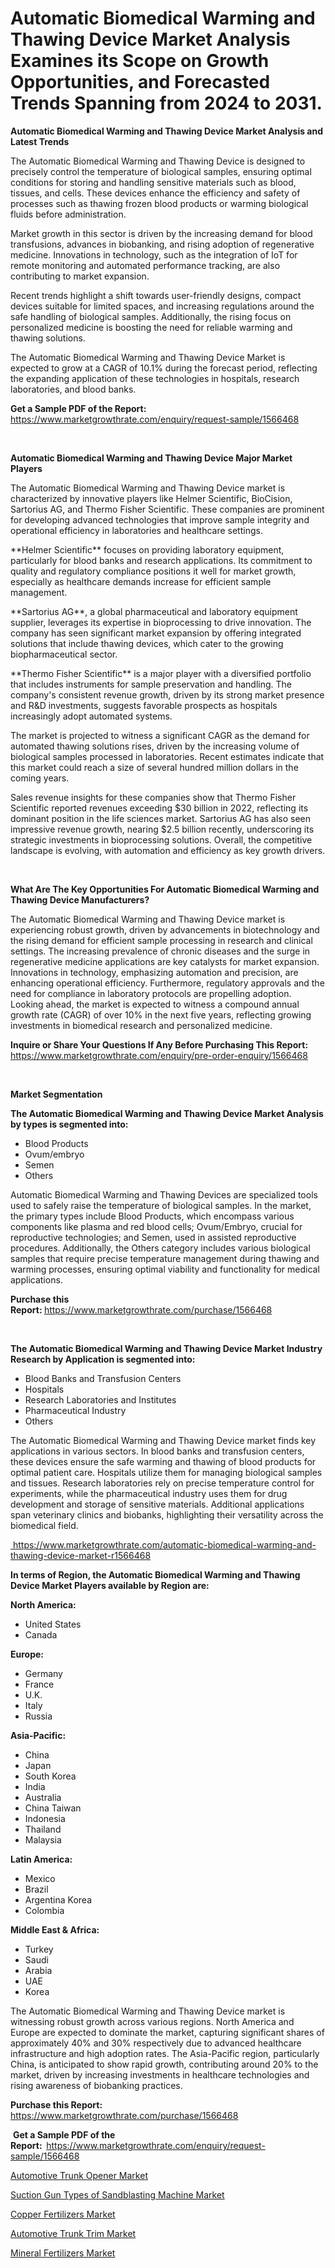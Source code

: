 <p><h1>Automatic Biomedical Warming and Thawing Device Market Analysis Examines its Scope on Growth Opportunities, and Forecasted Trends Spanning from 2024 to 2031.</h1></p><p><strong>Automatic Biomedical Warming and Thawing Device Market Analysis and Latest Trends</strong></p>
<p><p>The Automatic Biomedical Warming and Thawing Device is designed to precisely control the temperature of biological samples, ensuring optimal conditions for storing and handling sensitive materials such as blood, tissues, and cells. These devices enhance the efficiency and safety of processes such as thawing frozen blood products or warming biological fluids before administration. </p><p>Market growth in this sector is driven by the increasing demand for blood transfusions, advances in biobanking, and rising adoption of regenerative medicine. Innovations in technology, such as the integration of IoT for remote monitoring and automated performance tracking, are also contributing to market expansion. </p><p>Recent trends highlight a shift towards user-friendly designs, compact devices suitable for limited spaces, and increasing regulations around the safe handling of biological samples. Additionally, the rising focus on personalized medicine is boosting the need for reliable warming and thawing solutions. </p><p>The Automatic Biomedical Warming and Thawing Device Market is expected to grow at a CAGR of 10.1% during the forecast period, reflecting the expanding application of these technologies in hospitals, research laboratories, and blood banks.</p></p>
<p><strong>Get a Sample PDF of the Report:&nbsp;</strong> <a href="https://www.marketgrowthrate.com/enquiry/request-sample/1566468">https://www.marketgrowthrate.com/enquiry/request-sample/1566468</a></p>
<p>&nbsp;</p>
<p><strong>Automatic Biomedical Warming and Thawing Device Major Market Players</strong></p>
<p><p>The Automatic Biomedical Warming and Thawing Device market is characterized by innovative players like Helmer Scientific, BioCision, Sartorius AG, and Thermo Fisher Scientific. These companies are prominent for developing advanced technologies that improve sample integrity and operational efficiency in laboratories and healthcare settings.</p><p>**Helmer Scientific** focuses on providing laboratory equipment, particularly for blood banks and research applications. Its commitment to quality and regulatory compliance positions it well for market growth, especially as healthcare demands increase for efficient sample management.</p><p>**Sartorius AG**, a global pharmaceutical and laboratory equipment supplier, leverages its expertise in bioprocessing to drive innovation. The company has seen significant market expansion by offering integrated solutions that include thawing devices, which cater to the growing biopharmaceutical sector. </p><p>**Thermo Fisher Scientific** is a major player with a diversified portfolio that includes instruments for sample preservation and handling. The company's consistent revenue growth, driven by its strong market presence and R&D investments, suggests favorable prospects as hospitals increasingly adopt automated systems.</p><p>The market is projected to witness a significant CAGR as the demand for automated thawing solutions rises, driven by the increasing volume of biological samples processed in laboratories. Recent estimates indicate that this market could reach a size of several hundred million dollars in the coming years.</p><p>Sales revenue insights for these companies show that Thermo Fisher Scientific reported revenues exceeding $30 billion in 2022, reflecting its dominant position in the life sciences market. Sartorius AG has also seen impressive revenue growth, nearing $2.5 billion recently, underscoring its strategic investments in bioprocessing solutions. Overall, the competitive landscape is evolving, with automation and efficiency as key growth drivers.</p></p>
<p>&nbsp;</p>
<p><strong>What Are The Key Opportunities For Automatic Biomedical Warming and Thawing Device Manufacturers?</strong></p>
<p><p>The Automatic Biomedical Warming and Thawing Device market is experiencing robust growth, driven by advancements in biotechnology and the rising demand for efficient sample processing in research and clinical settings. The increasing prevalence of chronic diseases and the surge in regenerative medicine applications are key catalysts for market expansion. Innovations in technology, emphasizing automation and precision, are enhancing operational efficiency. Furthermore, regulatory approvals and the need for compliance in laboratory protocols are propelling adoption. Looking ahead, the market is expected to witness a compound annual growth rate (CAGR) of over 10% in the next five years, reflecting growing investments in biomedical research and personalized medicine.</p></p>
<p><strong>Inquire or Share Your Questions If Any Before Purchasing This Report:</strong> <a href="https://www.marketgrowthrate.com/enquiry/pre-order-enquiry/1566468">https://www.marketgrowthrate.com/enquiry/pre-order-enquiry/1566468</a></p>
<p>&nbsp;</p>
<p><strong>Market Segmentation</strong></p>
<p><strong>The Automatic Biomedical Warming and Thawing Device Market Analysis by types is segmented into:</strong></p>
<p><ul><li>Blood Products</li><li>Ovum/embryo</li><li>Semen</li><li>Others</li></ul></p>
<p><p>Automatic Biomedical Warming and Thawing Devices are specialized tools used to safely raise the temperature of biological samples. In the market, the primary types include Blood Products, which encompass various components like plasma and red blood cells; Ovum/Embryo, crucial for reproductive technologies; and Semen, used in assisted reproductive procedures. Additionally, the Others category includes various biological samples that require precise temperature management during thawing and warming processes, ensuring optimal viability and functionality for medical applications.</p></p>
<p><strong>Purchase this Report:&nbsp;</strong><a href="https://www.marketgrowthrate.com/purchase/1566468">https://www.marketgrowthrate.com/purchase/1566468</a></p>
<p>&nbsp;</p>
<p><strong>The Automatic Biomedical Warming and Thawing Device Market Industry Research by Application is segmented into:</strong></p>
<p><ul><li>Blood Banks and Transfusion Centers</li><li>Hospitals</li><li>Research Laboratories and Institutes</li><li>Pharmaceutical Industry</li><li>Others</li></ul></p>
<p><p>The Automatic Biomedical Warming and Thawing Device market finds key applications in various sectors. In blood banks and transfusion centers, these devices ensure the safe warming and thawing of blood products for optimal patient care. Hospitals utilize them for managing biological samples and tissues. Research laboratories rely on precise temperature control for experiments, while the pharmaceutical industry uses them for drug development and storage of sensitive materials. Additional applications span veterinary clinics and biobanks, highlighting their versatility across the biomedical field.</p></p>
<p><a href="https://www.marketgrowthrate.com/automatic-biomedical-warming-and-thawing-device-market-r1566468">&nbsp;https://www.marketgrowthrate.com/automatic-biomedical-warming-and-thawing-device-market-r1566468</a></p>
<p><strong>In terms of Region, the Automatic Biomedical Warming and Thawing Device Market Players available by Region are:</strong></p>
<p>
    <p> <strong> North America: </strong>
        <ul>
            <li>United States</li>
            <li>Canada</li>
        </ul>
        </p> 
    <p> <strong> Europe: </strong>
        <ul>
            <li>Germany</li>
            <li>France</li>
            <li>U.K.</li>
            <li>Italy</li>
            <li>Russia</li>
        </ul>
        </p> 
    <p> <strong> Asia-Pacific: </strong>
        <ul>
            <li>China</li>
            <li>Japan</li>
            <li>South Korea</li>
            <li>India</li>
            <li>Australia</li>
            <li>China Taiwan</li>
            <li>Indonesia</li>
            <li>Thailand</li>
            <li>Malaysia</li>
        </ul>
        </p> 
    <p> <strong> Latin America: </strong>
        <ul>
            <li>Mexico</li>
            <li>Brazil</li>
            <li>Argentina Korea</li>
            <li>Colombia</li>
        </ul>
        </p> 
    <p> <strong> Middle East & Africa: </strong>
        <ul>
            <li>Turkey</li>
            <li>Saudi</li>
            <li>Arabia</li>
            <li>UAE</li>
            <li>Korea</li>
        </ul>
    </p>
    </p>
<p><p>The Automatic Biomedical Warming and Thawing Device market is witnessing robust growth across various regions. North America and Europe are expected to dominate the market, capturing significant shares of approximately 40% and 30% respectively due to advanced healthcare infrastructure and high adoption rates. The Asia-Pacific region, particularly China, is anticipated to show rapid growth, contributing around 20% to the market, driven by increasing investments in healthcare technologies and rising awareness of biobanking practices.</p></p>
<p><strong>Purchase this Report: </strong><a href="https://www.marketgrowthrate.com/purchase/1566468">https://www.marketgrowthrate.com/purchase/1566468</a></p>
<p>&nbsp;<strong>Get a Sample PDF of the Report:&nbsp;&nbsp;</strong><a href="https://www.marketgrowthrate.com/enquiry/request-sample/1566468">https://www.marketgrowthrate.com/enquiry/request-sample/1566468</a></p>
<p><strong></strong></p>
<p><p><a href="https://medium.com/@kkeyamoni24_98322/global-automotive-trunk-opener-market-size-share-analysis-by-product-type-by-application-by-cc9821b919d7">Automotive Trunk Opener Market</a></p><p><a href="https://github.com/SanjidaMahmud54/Market-Research-Report-List-1/blob/main/suction-gun-types-of-sandblasting-machine-market.md">Suction Gun Types of Sandblasting Machine Market</a></p><p><a href="https://www.linkedin.com/pulse/how-regions-adapting-copper-fertilizers-market-global-trends-zisof?trackingId=0fyz05uzS8a9%2B0TO2SnV%2BQ%3D%3D">Copper Fertilizers Market</a></p><p><a href="https://medium.com/@kkeyamoni24_98322/global-automotive-trunk-trim-market-opportunities-and-forecast-for-period-from-2024-to-2031-28a539a5b3a7">Automotive Trunk Trim Market</a></p><p><a href="https://www.linkedin.com/pulse/global-mineral-fertilizers-industry-types-applications-pflwe?trackingId=vetd6872R%2Be25aqNzpLrdw%3D%3D">Mineral Fertilizers Market</a></p></p>